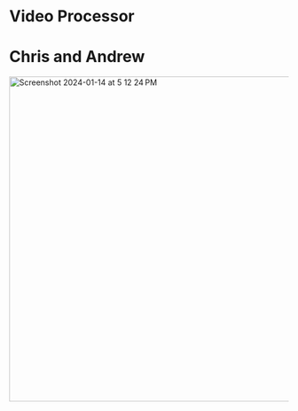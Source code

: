 # Video Processor
# Chris and Andrew
<img width="587" alt="Screenshot 2024-01-14 at 5 12 24 PM" src="https://github.com/chriswlai/auto-referee/assets/43394684/adce3045-2fca-4677-bcb3-782490b548e4">

